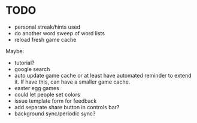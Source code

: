 # TODO

- personal streak/hints used
- do another word sweep of word lists
- reload fresh game cache

Maybe:

- tutorial?
- google search
- auto update game cache or at least have automated reminder to extend it. If have this, can have a smaller game cache.
- easter egg games
- could let people set colors
- issue template form for feedback
- add separate share button in controls bar?
- background sync/periodic sync?

